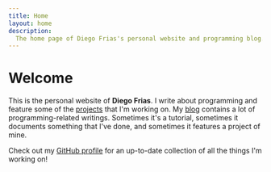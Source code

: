 ```yaml
---
title: Home
layout: home
description:
  The home page of Diego Frias's personal website and programming blog.
---
```


# Welcome

This is the personal website of **Diego Frias**. I write about programming and
feature some of the [projects](/projects/) that I'm working on. My
[blog](/blog/) contains a lot of programming-related writings. Sometimes it's a
tutorial, sometimes it documents something that I've done, and sometimes it
features a project of mine.

Check out my [GitHub profile](https://github.com/dzfrias) for an up-to-date
collection of all the things I'm working on!
